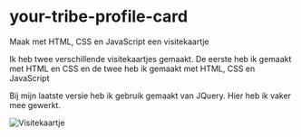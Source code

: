 # your-tribe-profile-card
Maak met HTML, CSS en JavaScript een visitekaartje

Ik heb twee verschillende visitekaartjes gemaakt. De eerste heb ik gemaakt met HTML en CSS en de twee heb ik gemaakt met HTML, CSS en JavaScript

Bij mijn laatste versie heb ik gebruik gemaakt van JQuery. Hier heb ik vaker mee gewerkt.

![Visitekaartje](https://user-images.githubusercontent.com/112931845/191940804-28b04803-c710-4036-89c1-da103c814613.png)

